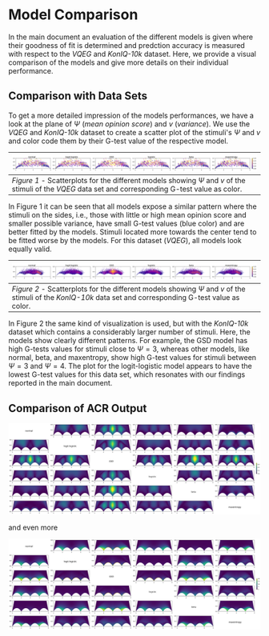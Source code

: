 # Model Comparison
In the main document an evaluation of the different models is given where their goodness of fit is determined and predction accuracy is measured with respect to the *VQEG* and *KonIQ-10k* dataset.
Here, we provide a visual comparison of the models and give more details on their individual performance.

## Comparison with Data Sets
To get a more detailed impression of the models performances, we have a look at the plane of $\Psi$ (*mean opinion score*) and $v$  (*variance*).
We use the *VQEG* and *KonIQ-10k* dataset to create a scatter plot of the stimuli's $\Psi$ and $v$ and color code them by their G-test value of the respective model.

| ![G-test results on VQEG dataset](figures/row_gtest-vqeg.svg) |
| --- |
| *Figure 1* - Scatterplots for the different models showing $\Psi$ and $v$ of the stimuli of the *VQEG* data set and corresponding G-test value as color. |

In Figure 1 it can be seen that all models expose a similar pattern where the stimuli on the sides, i.e., those with little or high mean opinion score and smaller possible variance, have small G-test values (blue color) and are better fitted by the models.
Stimuli located more towards the center tend to be fitted worse by the models.
For this dataset (*VQEG*), all models look equally valid.

| ![G-test results on KONIQ dataset](figures/row_gtest-koniq.svg) |
| --- |
| *Figure 2* - Scatterplots for the different models showing $\Psi$ and $v$ of the stimuli of the *KonIQ-10k* data set and corresponding G-test value as color. |

In Figure 2 the same kind of visualization is used, but with the *KonIQ-10k* dataset which contains a considerably larger number of stimuli.
Here, the models show clearly different patterns.
For example, the GSD model has high G-tests values for stimuli close to $\Psi=3$, whereas other models, like normal, beta, and maxentropy, show high G-test values for stimuli between $\Psi=3$ and $\Psi=4$.
The plot for the logit-logistic model appears to have the lowest G-test values for this data set, which resonates with our findings reported in the main document. 


## Comparison of ACR Output

![L1-distances of ACR outputs](figures/matrix_l1dist.svg)

and even more

![Aitchison distances of ACR outputs](figures/matrix_aitchison.svg)

